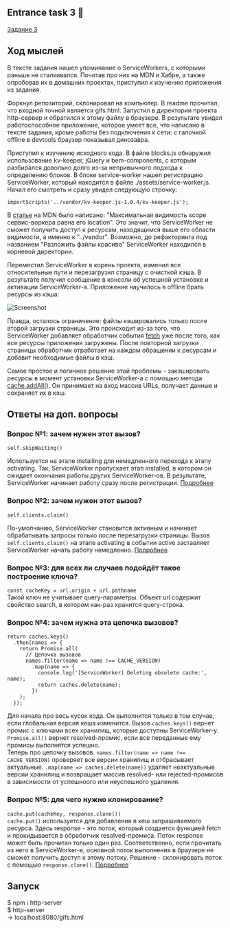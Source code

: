 ## Entrance task 3 💪
[Задание 3](https://academy.yandex.ru/events/frontend/shri_msk-2017/)

## Ход мыслей
В тексте задания нашел упоминание о ServiceWorkers, с которыми раньше не сталкивался. Почитав про них на MDN и Хабре, а также опробовав их в домашних проектах, приступил к изучению приложения из задания.  

Форкнул репозиторий, склонировал на компьютер. В readme прочитал, что входной точной является gifs.html. Запустил в директории проекта http-сервер и обратился к этому файлу в браузере. В результате увидел работоспособное приложение, которое умеет все, что написано в тексте задания, кроме работы без подключения к сети: с галочкой offline в devtools браузер показывал динозавра.  

Приступил к изучению исходного кода. В файле blocks.js обнаружил использование kv-keeper, jQuery и bem-components, с которым разбирался довольно долго из-за непривычного подхода к определению блоков. В блоке service-worker нашел регистрацию ServiceWorker, который находится в файле ./assets/service-worker.js. Начал его смотреть и сразу увидел следующую строчку:
```
importScripts('../vendor/kv-keeper.js-1.0.4/kv-keeper.js');
```
В [статье](https://developer.mozilla.org/ru/docs/Web/API/Service_Worker_API/Using_Service_Workers) на MDN было написано: "Максимальная видимость scope сервис-воркера равна его location". Это значит, что ServiceWorker не сможет получить доступ к ресурсам, находящимся выше его области видимости, а именно к "../vendor". Возможно, до рефакторинга под названием "Разложить файлы красиво" ServiceWorker находился в корневой директории.  

Переместил ServiceWorker в корень проекта, изменил все относительные пути и перезагрузил страницу с очисткой кэша. В результате получил сообщение в консоли об успешной установке и активации ServiceWorker-а. Приложение научилось в offline брать ресурсы из кэша:  

![Screenshot](https://github.com/oktava6/imhonet_tasks/blob/master/task2/inet.png)

Правда, осталось ограничение: файлы кэшировались только после второй загрузки страницы. Это происходит из-за того, что ServiceWorker добавляет обработчик события [fetch](https://developer.mozilla.org/ru/docs/Web/API/FetchEvent) уже после того, как все ресурсы приложения загружены. После повторной загрузки страницы обработчик отработает на каждом обращении к ресурсам и добавит необходимые файлы в кэш.  

Самое простое и логичное решение этой проблемы - закэшировать ресурсы в момент установки ServiceWorker-а с помощью метода [cache.addAll()](https://developer.mozilla.org/ru/docs/Web/API/Cache/addAll). Он принимает на вход массив URLs, получает данные и сохраняет их в кэш.  

## Ответы на доп. вопросы  

### Вопрос №1: зачем нужен этот вызов?
`self.skipWaiting()`  

Используется на этапе installing для немедленного перехода к этапу activating. Так, ServiceWorker пропускает этап installed, в котором он ожидает окончания работы других ServiceWorker-ов. В результате, ServiceWorker начинает работу сразу после регистрации. [Подробнее](https://mdn.mozillademos.org/files/12636/sw-lifecycle.png)  

### Вопрос №2: зачем нужен этот вызов?
`self.clients.claim()`  

По-умолчанию, ServiceWorker становится активным и начинает обрабатывать запросы только после перезагрузки страницы. Вызов `self.clients.claim()` на этапе activating в событии active заставляет ServiceWorker начать работу немедленно. [Подробнее](https://mdn.mozillademos.org/files/12636/sw-lifecycle.png)  
  
### Вопрос №3: для всех ли случаев подойдёт такое построение ключа?  
`const cacheKey = url.origin + url.pathname`  
Такой ключ не учитывает query-параметры. Объект url содержит свойство search, в котором как-раз хранится query-строка.  
  
### Вопрос №4: зачем нужна эта цепочка вызовов?  
```
return caches.keys()
  .then(names => {
    return Promise.all(
      // Цепочка вызовов
      names.filter(name => name !== CACHE_VERSION)
        .map(name => {
          console.log('[ServiceWorker] Deleting obsolete cache:', name);
          return caches.delete(name);
        })
    );
  });
```  
Для начала про весь кусок кода. Он выполнится только в том случае, если глобальная версия кеша изменится. Вызов `caches.keys()` вернет промис с ключами всех хранилищ, которые доступны ServiceWorker-у. `Promise.all()` вернет resolved-промис, если все переданные ему промисы выполнятся успешно.  
Теперь про цепочку вызовов. `names.filter(name => name !== CACHE_VERSION)` проверяет все версии хранилищ и отбрасывает актуальные. `.map(name => caches.delete(name))` удаляет неактуальные версии хранилищ и возвращает массив resolved- или rejected-промисов в зависимости от успешноого или неуспешного удаления.  
  
### Вопрос №5: для чего нужно клонирование?  
`cache.put(cacheKey, response.clone())`  
`cache.put()` используется для добавления в кеш запрашиваемого ресурса. Здесь response - это поток, который создается функцией fetch и прокидывается в обработчик resolved-промиса. Поток response может быть прочитан только один раз. Соответственно, если прочитать из него в ServiceWorker-е, основной поток выполнения в браузере не сможет получить доступ к этому потоку. Решение - склонировать поток с помощью `response.clone()`. [Подробнее](https://developer.mozilla.org/en-US/docs/Web/API/Response/clone)

## Запуск
$ npm i http-server  
$ http-server  
-> localhost:8080/gifs.html
